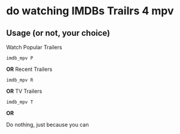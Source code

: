 # do watching IMDBs Trailrs 4 mpv

## Usage (or not, your choice)

Watch Popular Trailers

```
imdb_mpv P
```

**OR** Recent Trailers

```
imdb_mpv R
```

**OR** TV Trailers

```
imdb_mpv T
```

**OR**

Do nothing, just because you can

